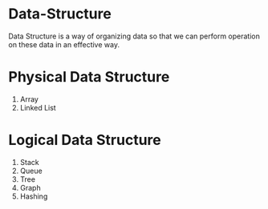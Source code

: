 # Data-Structure
Data Structure is a way of organizing data so that we can perform operation on these data in an effective way.

# Physical Data Structure
1. Array
2. Linked List

# Logical Data Structure
1. Stack
2. Queue
3. Tree
4. Graph
5. Hashing
